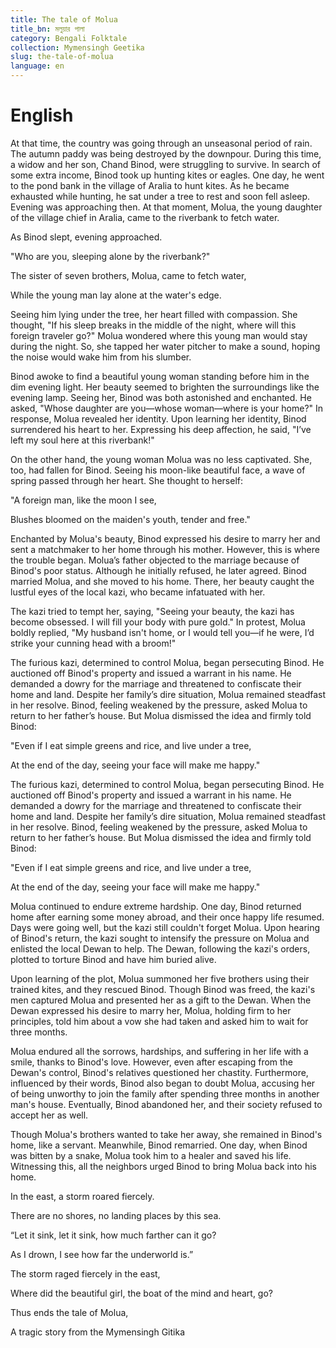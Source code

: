 ```yaml
---
title: The tale of Molua
title_bn: মলুয়ার পালা
category: Bengali Folktale
collection: Mymensingh Geetika
slug: the-tale-of-molua
language: en
---
```


# English

At that time, the country was going through an unseasonal period of rain. The autumn paddy was being destroyed by the downpour. During this time, a widow and her son, Chand Binod, were struggling to survive. In search of some extra income, Binod took up hunting kites or eagles. One day, he went to the pond bank in the village of Aralia to hunt kites. As he became exhausted while hunting, he sat under a tree to rest and soon fell asleep. Evening was approaching then. At that moment, Molua, the young daughter of the village chief in Aralia, came to the riverbank to fetch water.

As Binod slept, evening approached.  

"Who are you, sleeping alone by the riverbank?"  

The sister of seven brothers, Molua, came to fetch water,  

While the young man lay alone at the water's edge.

Seeing him lying under the tree, her heart filled with compassion. She thought, "If his sleep breaks in the middle of the night, where will this foreign traveler go?" Molua wondered where this young man would stay during the night. So, she tapped her water pitcher to make a sound, hoping the noise would wake him from his slumber.

Binod awoke to find a beautiful young woman standing before him in the dim evening light. Her beauty seemed to brighten the surroundings like the evening lamp. Seeing her, Binod was both astonished and enchanted. He asked, "Whose daughter are you—whose woman—where is your home?" In response, Molua revealed her identity. Upon learning her identity, Binod surrendered his heart to her. Expressing his deep affection, he said, "I’ve left my soul here at this riverbank!"

On the other hand, the young woman Molua was no less captivated. She, too, had fallen for Binod. Seeing his moon-like beautiful face, a wave of spring passed through her heart. She thought to herself:

"A foreign man, like the moon I see,  

Blushes bloomed on the maiden's youth, tender and free."

Enchanted by Molua's beauty, Binod expressed his desire to marry her and sent a matchmaker to her home through his mother. However, this is where the trouble began. Molua’s father objected to the marriage because of Binod's poor status. Although he initially refused, he later agreed. Binod married Molua, and she moved to his home. There, her beauty caught the lustful eyes of the local kazi, who became infatuated with her.

The kazi tried to tempt her, saying, "Seeing your beauty, the kazi has become obsessed. I will fill your body with pure gold." In protest, Molua boldly replied, "My husband isn't home, or I would tell you—if he were, I’d strike your cunning head with a broom!"

The furious kazi, determined to control Molua, began persecuting Binod. He auctioned off Binod's property and issued a warrant in his name. He demanded a dowry for the marriage and threatened to confiscate their home and land. Despite her family’s dire situation, Molua remained steadfast in her resolve. Binod, feeling weakened by the pressure, asked Molua to return to her father’s house. But Molua dismissed the idea and firmly told Binod:

"Even if I eat simple greens and rice, and live under a tree,  

At the end of the day, seeing your face will make me happy."

The furious kazi, determined to control Molua, began persecuting Binod. He auctioned off Binod's property and issued a warrant in his name. He demanded a dowry for the marriage and threatened to confiscate their home and land. Despite her family’s dire situation, Molua remained steadfast in her resolve. Binod, feeling weakened by the pressure, asked Molua to return to her father’s house. But Molua dismissed the idea and firmly told Binod:

"Even if I eat simple greens and rice, and live under a tree,  

At the end of the day, seeing your face will make me happy."

Molua continued to endure extreme hardship. One day, Binod returned home after earning some money abroad, and their once happy life resumed. Days were going well, but the kazi still couldn't forget Molua. Upon hearing of Binod's return, the kazi sought to intensify the pressure on Molua and enlisted the local Dewan to help. The Dewan, following the kazi's orders, plotted to torture Binod and have him buried alive.

Upon learning of the plot, Molua summoned her five brothers using their trained kites, and they rescued Binod. Though Binod was freed, the kazi's men captured Molua and presented her as a gift to the Dewan. When the Dewan expressed his desire to marry her, Molua, holding firm to her principles, told him about a vow she had taken and asked him to wait for three months.

Molua endured all the sorrows, hardships, and suffering in her life with a smile, thanks to Binod's love. However, even after escaping from the Dewan's control, Binod's relatives questioned her chastity. Furthermore, influenced by their words, Binod also began to doubt Molua, accusing her of being unworthy to join the family after spending three months in another man's house. Eventually, Binod abandoned her, and their society refused to accept her as well.

Though Molua's brothers wanted to take her away, she remained in Binod's home, like a servant. Meanwhile, Binod remarried. One day, when Binod was bitten by a snake, Molua took him to a healer and saved his life. Witnessing this, all the neighbors urged Binod to bring Molua back into his home.

In the east, a storm roared fiercely.  

There are no shores, no landing places by this sea.  

“Let it sink, let it sink, how much farther can it go?  

As I drown, I see how far the underworld is.”  

The storm raged fiercely in the east,  

Where did the beautiful girl, the boat of the mind and heart, go?  

Thus ends the tale of Molua,  

A tragic story from the Mymensingh Gitika
